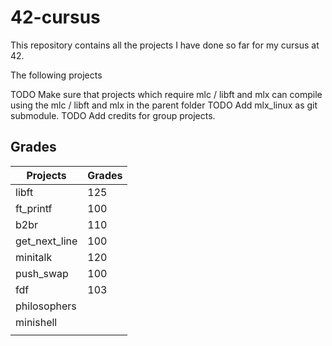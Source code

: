 # 42-cursus
This repository contains all the projects I have done so far for my cursus
at 42.

The following projects

TODO Make sure that projects which require mlc / libft and mlx can compile using the mlc / libft and mlx in the parent folder
TODO Add mlx_linux as git submodule.
TODO Add credits for group projects.

## Grades

| Projects      | Grades |
| ------------- | ------ |
| libft         | 125    |
| ft_printf     | 100    |
| b2br          | 110    |
| get_next_line | 100    |
| minitalk      | 120    |
| push_swap     | 100    |
| fdf           | 103    |
| philosophers  |        |
| minishell     |        |
|               |

